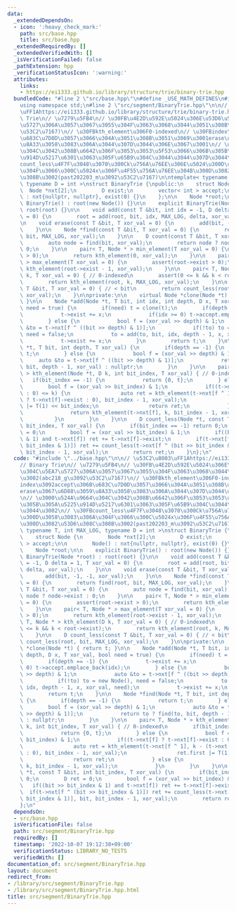 ```yaml
---
data:
  _extendedDependsOn:
  - icon: ':heavy_check_mark:'
    path: src/base.hpp
    title: src/base.hpp
  _extendedRequiredBy: []
  _extendedVerifiedWith: []
  _isVerificationFailed: false
  _pathExtension: hpp
  _verificationStatusIcon: ':warning:'
  attributes:
    links:
    - https://ei1333.github.io/library/structure/trie/binary-trie.hpp
  bundledCode: "#line 2 \"src/base.hpp\"\n#define _USE_MATH_DEFINES\n#include <bits/stdc++.h>\n\
    using namespace std;\n#line 2 \"src/segment/BinaryTrie.hpp\"\n\n// \u53C2\u8003\
    \uFF1Ahttps://ei1333.github.io/library/structure/trie/binary-trie.hpp\n// Binary\
    \ Trie\n// \u7279\u5FB4\n// \u30FB\u4E2D\u592E\u5024\u306E\u53D6\u5F97\u304C\u5EA7\
    \u5727\u306A\u3057\u3067\u3055\u304F\u3063\u3068\u3044\u3051\u308B\u3002(abc218_g\u3092\
    \u53C2\u7167)\n// \u30FBkth_element\u306F0-indexed\n// \u30FBindex\u3092accept\u306B\
    \u683C\u7D0D\u3057\u3066\u304A\u3051\u308B\u3051\u3069\u3001erase\u3067\u6D88\u3059\
    \u8A33\u3058\u3083\u306A\u3044\u307D\u3044\u306E\u3067\u3001\n// \u3000\u524A\u9664\
    \u304C\u3042\u308B\u6642\u306F\u3053\u3053\u5F53\u3066\u306B\u305B\u305A\u5225\
    \u914D\u5217\u6301\u3063\u305F\u65B9\u304C\u3044\u3044\u307D\u3044\u3002\n// \u30FB\
    count_less\u4F7F\u3048\u3070\u300Ck\u756A\u76EE\u306E\u5024\u300D\u3058\u3083\u306A\
    \u304F\u3066\u300C\u5024x\u306F\u4F55\u756A\u76EE\u304B\u300D\u3082\u53D6\u308C\
    \u308B\u3002(past202203_m\u3092\u53C2\u7167)\n\ntemplate< typename T, int MAX_LOG,\
    \ typename D = int >\nstruct BinaryTrie {\npublic:\n    struct Node {\n      \
    \  Node *nxt[2];\n        D exist;\n        vector< int > accept;\n\n        Node()\
    \ : nxt{nullptr, nullptr}, exist(0) {}\n    };\n\n    Node *root;\n\n    explicit\
    \ BinaryTrie() : root(new Node()) {}\n\n    explicit BinaryTrie(Node *root) :\
    \ root(root) {}\n\n    void add(const T &bit, int idx = -1, D delta = 1, T xor_val\
    \ = 0) {\n        root = add(root, bit, idx, MAX_LOG, delta, xor_val);\n    }\n\
    \n    void erase(const T &bit, T xor_val = 0) {\n        add(bit, -1, -1, xor_val);\n\
    \    }\n\n    Node *find(const T &bit, T xor_val = 0) {\n        return find(root,\
    \ bit, MAX_LOG, xor_val);\n    }\n\n    D count(const T &bit, T xor_val = 0) {\n\
    \        auto node = find(bit, xor_val);\n        return node ? node->exist :\
    \ 0;\n    }\n\n    pair< T, Node * > min_element(T xor_val = 0) {\n        assert(root->exist\
    \ > 0);\n        return kth_element(0, xor_val);\n    }\n\n    pair< T, Node *\
    \ > max_element(T xor_val = 0) {\n        assert(root->exist > 0);\n        return\
    \ kth_element(root->exist - 1, xor_val);\n    }\n\n    pair< T, Node * > kth_element(D\
    \ k, T xor_val = 0) { // 0-indexed\n        assert(0 <= k && k < root->exist);\n\
    \        return kth_element(root, k, MAX_LOG, xor_val);\n    }\n\n    D count_less(const\
    \ T &bit, T xor_val = 0) { // < bit\n        return count_less(root, bit, MAX_LOG,\
    \ xor_val);\n    }\n\nprivate:\n\n    virtual Node *clone(Node *t) { return t;\
    \ }\n\n    Node *add(Node *t, T bit, int idx, int depth, D x, T xor_val, bool\
    \ need = true) {\n        if(need) t = clone(t);\n        if(depth == -1) {\n\
    \            t->exist += x;\n            if(idx >= 0) t->accept.emplace_back(idx);\n\
    \        } else {\n            bool f = (xor_val >> depth) & 1;\n            auto\
    \ &to = t->nxt[f ^ ((bit >> depth) & 1)];\n            if(!to) to = new Node(),\
    \ need = false;\n            to = add(to, bit, idx, depth - 1, x, xor_val, need);\n\
    \            t->exist += x;\n        }\n        return t;\n    }\n\n    Node *find(Node\
    \ *t, T bit, int depth, T xor_val) {\n        if(depth == -1) {\n            return\
    \ t;\n        } else {\n            bool f = (xor_val >> depth) & 1;\n       \
    \     auto &to = t->nxt[f ^ ((bit >> depth) & 1)];\n            return to ? find(to,\
    \ bit, depth - 1, xor_val) : nullptr;\n        }\n    }\n\n    pair< T, Node *\
    \ > kth_element(Node *t, D k, int bit_index, T xor_val) { // 0-indexed\n     \
    \   if(bit_index == -1) {\n            return {0, t};\n        } else {\n    \
    \        bool f = (xor_val >> bit_index) & 1;\n            if((t->nxt[f] ? t->nxt[f]->exist\
    \ : 0) <= k) {\n                auto ret = kth_element(t->nxt[f ^ 1], k - (t->nxt[f]\
    \ ? t->nxt[f]->exist : 0), bit_index - 1, xor_val);\n                ret.first\
    \ |= T(1) << bit_index;\n                return ret;\n            } else {\n \
    \               return kth_element(t->nxt[f], k, bit_index - 1, xor_val);\n  \
    \          }\n        }\n    }\n\n    D count_less(Node *t, const T &bit, int\
    \ bit_index, T xor_val) {\n        if(bit_index == -1) return 0;\n        D ret\
    \ = 0;\n        bool f = (xor_val >> bit_index) & 1;\n        if((bit >> bit_index\
    \ & 1) and t->nxt[f]) ret += t->nxt[f]->exist;\n        if(t->nxt[f ^ (bit >>\
    \ bit_index & 1)]) ret += count_less(t->nxt[f ^ (bit >> bit_index & 1)], bit,\
    \ bit_index - 1, xor_val);\n        return ret;\n    }\n};\n"
  code: "#include \"../base.hpp\"\n\n// \u53C2\u8003\uFF1Ahttps://ei1333.github.io/library/structure/trie/binary-trie.hpp\n\
    // Binary Trie\n// \u7279\u5FB4\n// \u30FB\u4E2D\u592E\u5024\u306E\u53D6\u5F97\
    \u304C\u5EA7\u5727\u306A\u3057\u3067\u3055\u304F\u3063\u3068\u3044\u3051\u308B\
    \u3002(abc218_g\u3092\u53C2\u7167)\n// \u30FBkth_element\u306F0-indexed\n// \u30FB\
    index\u3092accept\u306B\u683C\u7D0D\u3057\u3066\u304A\u3051\u308B\u3051\u3069\u3001\
    erase\u3067\u6D88\u3059\u8A33\u3058\u3083\u306A\u3044\u307D\u3044\u306E\u3067\u3001\
    \n// \u3000\u524A\u9664\u304C\u3042\u308B\u6642\u306F\u3053\u3053\u5F53\u3066\u306B\
    \u305B\u305A\u5225\u914D\u5217\u6301\u3063\u305F\u65B9\u304C\u3044\u3044\u307D\
    \u3044\u3002\n// \u30FBcount_less\u4F7F\u3048\u3070\u300Ck\u756A\u76EE\u306E\u5024\
    \u300D\u3058\u3083\u306A\u304F\u3066\u300C\u5024x\u306F\u4F55\u756A\u76EE\u304B\
    \u300D\u3082\u53D6\u308C\u308B\u3002(past202203_m\u3092\u53C2\u7167)\n\ntemplate<\
    \ typename T, int MAX_LOG, typename D = int >\nstruct BinaryTrie {\npublic:\n\
    \    struct Node {\n        Node *nxt[2];\n        D exist;\n        vector< int\
    \ > accept;\n\n        Node() : nxt{nullptr, nullptr}, exist(0) {}\n    };\n\n\
    \    Node *root;\n\n    explicit BinaryTrie() : root(new Node()) {}\n\n    explicit\
    \ BinaryTrie(Node *root) : root(root) {}\n\n    void add(const T &bit, int idx\
    \ = -1, D delta = 1, T xor_val = 0) {\n        root = add(root, bit, idx, MAX_LOG,\
    \ delta, xor_val);\n    }\n\n    void erase(const T &bit, T xor_val = 0) {\n \
    \       add(bit, -1, -1, xor_val);\n    }\n\n    Node *find(const T &bit, T xor_val\
    \ = 0) {\n        return find(root, bit, MAX_LOG, xor_val);\n    }\n\n    D count(const\
    \ T &bit, T xor_val = 0) {\n        auto node = find(bit, xor_val);\n        return\
    \ node ? node->exist : 0;\n    }\n\n    pair< T, Node * > min_element(T xor_val\
    \ = 0) {\n        assert(root->exist > 0);\n        return kth_element(0, xor_val);\n\
    \    }\n\n    pair< T, Node * > max_element(T xor_val = 0) {\n        assert(root->exist\
    \ > 0);\n        return kth_element(root->exist - 1, xor_val);\n    }\n\n    pair<\
    \ T, Node * > kth_element(D k, T xor_val = 0) { // 0-indexed\n        assert(0\
    \ <= k && k < root->exist);\n        return kth_element(root, k, MAX_LOG, xor_val);\n\
    \    }\n\n    D count_less(const T &bit, T xor_val = 0) { // < bit\n        return\
    \ count_less(root, bit, MAX_LOG, xor_val);\n    }\n\nprivate:\n\n    virtual Node\
    \ *clone(Node *t) { return t; }\n\n    Node *add(Node *t, T bit, int idx, int\
    \ depth, D x, T xor_val, bool need = true) {\n        if(need) t = clone(t);\n\
    \        if(depth == -1) {\n            t->exist += x;\n            if(idx >=\
    \ 0) t->accept.emplace_back(idx);\n        } else {\n            bool f = (xor_val\
    \ >> depth) & 1;\n            auto &to = t->nxt[f ^ ((bit >> depth) & 1)];\n \
    \           if(!to) to = new Node(), need = false;\n            to = add(to, bit,\
    \ idx, depth - 1, x, xor_val, need);\n            t->exist += x;\n        }\n\
    \        return t;\n    }\n\n    Node *find(Node *t, T bit, int depth, T xor_val)\
    \ {\n        if(depth == -1) {\n            return t;\n        } else {\n    \
    \        bool f = (xor_val >> depth) & 1;\n            auto &to = t->nxt[f ^ ((bit\
    \ >> depth) & 1)];\n            return to ? find(to, bit, depth - 1, xor_val)\
    \ : nullptr;\n        }\n    }\n\n    pair< T, Node * > kth_element(Node *t, D\
    \ k, int bit_index, T xor_val) { // 0-indexed\n        if(bit_index == -1) {\n\
    \            return {0, t};\n        } else {\n            bool f = (xor_val >>\
    \ bit_index) & 1;\n            if((t->nxt[f] ? t->nxt[f]->exist : 0) <= k) {\n\
    \                auto ret = kth_element(t->nxt[f ^ 1], k - (t->nxt[f] ? t->nxt[f]->exist\
    \ : 0), bit_index - 1, xor_val);\n                ret.first |= T(1) << bit_index;\n\
    \                return ret;\n            } else {\n                return kth_element(t->nxt[f],\
    \ k, bit_index - 1, xor_val);\n            }\n        }\n    }\n\n    D count_less(Node\
    \ *t, const T &bit, int bit_index, T xor_val) {\n        if(bit_index == -1) return\
    \ 0;\n        D ret = 0;\n        bool f = (xor_val >> bit_index) & 1;\n     \
    \   if((bit >> bit_index & 1) and t->nxt[f]) ret += t->nxt[f]->exist;\n      \
    \  if(t->nxt[f ^ (bit >> bit_index & 1)]) ret += count_less(t->nxt[f ^ (bit >>\
    \ bit_index & 1)], bit, bit_index - 1, xor_val);\n        return ret;\n    }\n\
    };\n"
  dependsOn:
  - src/base.hpp
  isVerificationFile: false
  path: src/segment/BinaryTrie.hpp
  requiredBy: []
  timestamp: '2022-10-07 19:12:38+09:00'
  verificationStatus: LIBRARY_NO_TESTS
  verifiedWith: []
documentation_of: src/segment/BinaryTrie.hpp
layout: document
redirect_from:
- /library/src/segment/BinaryTrie.hpp
- /library/src/segment/BinaryTrie.hpp.html
title: src/segment/BinaryTrie.hpp
---
```

